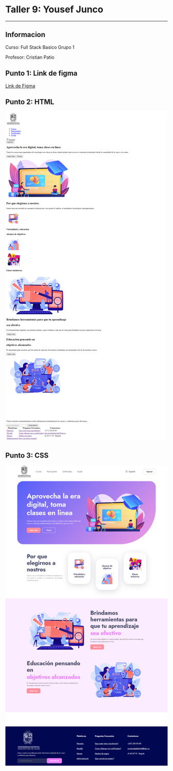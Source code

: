 <h1>Taller 9: Yousef Junco</h1>
<hr>

<h2>Informacion</h2>
<p>Curso: Full Stack Basico Grupo 1<p>
<p>Profesor: Cristian Patio<p>

<h2>Punto 1: Link de figma</h2>
<a href="https://www.figma.com/file/H8IR92mqhQcLXEjf0n84rq/Untitled?type=design&node-id=0%3A1&t=ZAIUG4VWBoXBxsp0-1">Link de Figma</a>

<h2>Punto 2: HTML</h2>
<img src="./Public/images/html.png" alt="html">

<h2>Punto 3: CSS</h2>
<img src="./Public/images/css.png" alt="css">